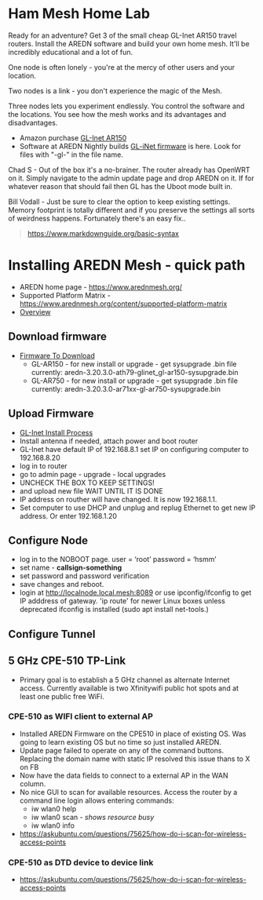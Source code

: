 
# Ham Mesh Home Lab

Ready for an adventure? Get 3 of the small cheap GL-Inet AR150 travel routers. Install the AREDN software and build your own home mesh. It'll be incredibly educational and a lot of fun.

One node is often lonely - you're at the mercy of other users and your location.

Two nodes is a link - you don't experience the magic of the Mesh.

Three nodes lets you experiment endlessly. You control the software and the locations. You see how the mesh works and its advantages and disadvantages.

* Amazon purchase [GL-Inet AR150](https://www.amazon.com/gp/product/B01FJ4S9JK/ref=as_li_ss_tl?ie=UTF8&psc=1&linkCode=sl1&tag=vodallcom-20&linkId=b210e21952deb5016f3bb16cd8b2dbca&language=en_US)
* Software at AREDN Nightly builds [GL-iNet firmware](http://downloads.arednmesh.org/snapshots/trunk/targets/ar71xx/generic/) is here. Look for files with "-gl-" in the file name.

Chad S - Out of the box it's a no-brainer. The router already has OpenWRT on it. Simply navigate to the admin update page and drop AREDN on it. If for whatever reason that should fail then GL has the Uboot mode built in.

Bill Vodall - Just be sure to clear the option to keep existing settings. Memory footprint is totally different and if you preserve the settings all sorts of weirdness happens. Fortunately there's an easy fix..

> https://www.markdownguide.org/basic-syntax

# Installing AREDN Mesh - quick path
+ AREDN home page - https://www.arednmesh.org/
+ Supported Platform Matrix - https://www.arednmesh.org/content/supported-platform-matrix
+ [Overview](https://arednmesh.readthedocs.io/en/latest/arednGettingStarted/aredn_overview.html)

## Download firmware
+ [Firmware To Download](http://downloads.arednmesh.org/firmware/html/stable.html)
   + GL-AR150 - for new install or upgrade - get sysupgrade .bin file  currently: aredn-3.20.3.0-ath79-glinet_gl-ar150-sysupgrade.bin
   + GL-AR750 - for new install or upgrade - get sysupgrade .bin file currently: aredn-3.20.3.0-ar71xx-gl-ar750-sysupgrade.bin

## Upload Firmware
+ [GL-Inet Install Process](https://arednmesh.readthedocs.io/en/latest/arednGettingStarted/installing_firmware.html#gl-inet-first-install-process)
+ Install antenna if needed, attach power and boot router
+ GL-Inet have default IP of 192.168.8.1 set IP on configuring computer to 192.168.8.20
+ log in to router
+ go to admin page - upgrade - local upgrades
+ UNCHECK THE BOX TO KEEP SETTINGS!
+ and upload new file WAIT UNTIL IT IS DONE
+ IP address on routher will have changed.  It is now 192.168.1.1.
+ Set computer to use DHCP and unplug and replug Ethernet to get new IP address.  Or enter 192.168.1.20

## Configure Node
+ log in to the NOBOOT page. user = ‘root’ password = ‘hsmm’
+ set name - **callsign-something**
+ set password and password verification
+ save changes and reboot.
+ login at http://localnode.local.mesh:8089  or use ipconfig/ifconfig to get IP adddress of gateway. 'ip route' for newer Linux boxes unless deprecated ifconfig is installed (sudo apt install net-tools.)

## Configure Tunnel

## 5 GHz CPE-510 TP-Link
+ Primary goal is to establish a 5 GHz channel as alternate Internet access.  Currently available is two Xfinitywifi public hot spots and at least one public free WiFi.
### CPE-510 as WIFI client to external AP
+ Installed AREDN Firmware on the CPE510 in place of existing OS.  Was going to learn existing OS but no time so just installed AREDN.
+ Update page failed to operate on any of the command buttons.  Replacing the domain name with static IP resolved this issue thans to X on FB
+ Now have the data fields to connect to a external AP in the WAN column.
+ No nice GUI to scan for available resources.  Access the router by a command line login allows entering commands:
    + iw wlan0 help
    + iw wlan0 scan - *shows resource busy*
    + iw wlan0 info
+ https://askubuntu.com/questions/75625/how-do-i-scan-for-wireless-access-points
### CPE-510 as DTD device to device link
   + https://askubuntu.com/questions/75625/how-do-i-scan-for-wireless-access-points

